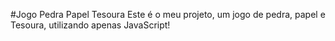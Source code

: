 #Jogo Pedra Papel Tesoura
Este é o meu projeto, um jogo de pedra, papel e Tesoura, utilizando apenas JavaScript! 
